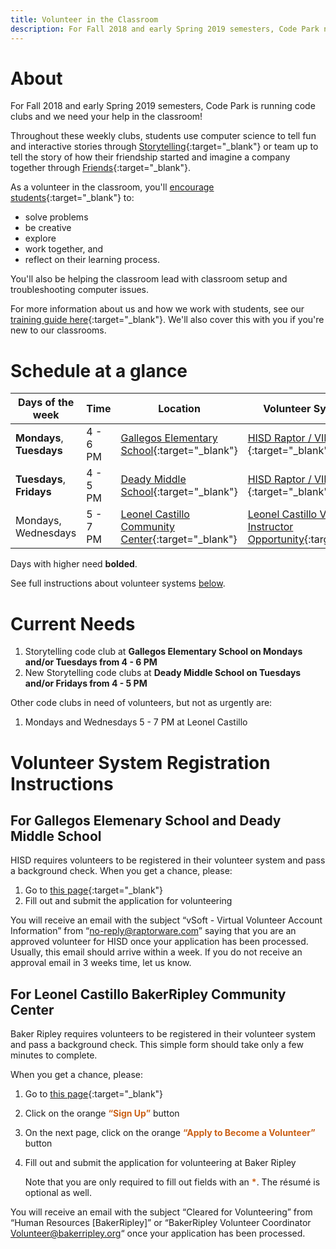 ```yaml
---
title: Volunteer in the Classroom
description: For Fall 2018 and early Spring 2019 semesters, Code Park needs volunteers to cheer on code club students as they create with technology!
---
```


# About

For Fall 2018 and early Spring 2019 semesters, Code Park is running code clubs and we need your help in the classroom!

Throughout these weekly clubs, students use computer science to tell fun and interactive stories through [Storytelling](https://csfirst.withgoogle.com/c/cs-first/en/storytelling/overview.html){:target="_blank"} or team up to tell the story of how their friendship started and imagine a company together through [Friends](https://csfirst.withgoogle.com/c/cs-first/en/friends/overview.html){:target="_blank"}.

As a volunteer in the classroom, you'll [encourage students](http://bit.ly/codeparkorientation){:target="_blank"} to:

* solve problems
* be creative
* explore
* work together, and
* reflect on their learning process.

You'll also be helping the classroom lead with classroom setup and troubleshooting computer issues.

For more information about us and how we work with students, see our [training guide here](http://bit.ly/codeparkorientation){:target="_blank"}.  We'll also cover this with you if you're new to our classrooms.

# Schedule at a glance

| Days of the week      | Time          | Location                          | Volunteer System Link |
|-----------------------|---------------|-----------------------------------|----------------------|
| **Mondays**, **Tuesdays**     | 4 - 6 PM      | [Gallegos Elementary School](https://www.google.com/maps/place/Gallegos+Elementary+School/@29.7339206,-95.2953698,17z/data=!3m1!4b1!4m5!3m4!1s0x8640bc34669568c3:0xc9f847daf25ecb34!8m2!3d29.733916!4d-95.2931811){:target="_blank"} | [HISD Raptor / VIPS ](https://apps.raptorware.com/vsoft/kiosk/volunteerregistration?clientId=f4767608-a773-44e7-8d47-645d85e67f27){:target="_blank"} |
| **Tuesdays**, **Fridays**     | 4 - 5 PM      | [Deady Middle School](https://www.google.com/maps/place/Deady+Middle+School/@29.733916,-95.2931811,15z/data=!4m5!3m4!1s0x8640bd978259bcc1:0x3219a86175ce2466!8m2!3d29.7046177!4d-95.2789266){:target="_blank"}        | [HISD Raptor / VIPS ](https://apps.raptorware.com/vsoft/kiosk/volunteerregistration?clientId=f4767608-a773-44e7-8d47-645d85e67f27){:target="_blank"} |
| Mondays, Wednesdays   | 5 - 7 PM      | [Leonel Castillo Community Center](https://www.google.com/maps/place/BakerRipley+Leonel+Castillo+Community+Center/@29.778265,-95.3692353,17z/data=!3m1!4b1!4m5!3m4!1s0x8640b8cc1b7a258f:0xcc8f224de42d532a!8m2!3d29.7782604!4d-95.3670466){:target="_blank"} | [Leonel Castillo Volunteer Instructor Opportunity](https://volunteer.bakerripley.org/recruiter/501/OppDetails/1268/Volunteer-Instructors/){:target="_blank"} |

Days with higher need **bolded**.

See full instructions about volunteer systems [below](#volunteer-system-registration-instructions).

# Current Needs

1. Storytelling code club at **Gallegos Elementary School on Mondays and/or Tuesdays from 4 - 6 PM**
2. New Storytelling code clubs at **Deady Middle School on Tuesdays and/or Fridays from 4 - 5 PM**

Other code clubs in need of volunteers, but not as urgently are:

1. Mondays and Wednesdays 5 - 7 PM at Leonel Castillo

# Volunteer System Registration Instructions

## For Gallegos Elemenary School and Deady Middle School

HISD requires volunteers to be registered in their volunteer system and pass a background check.  When you get a chance, please:

1. Go to [this page](https://apps.raptorware.com/vsoft/kiosk/volunteerregistration?clientId=f4767608-a773-44e7-8d47-645d85e67f27){:target="_blank"}
2. Fill out and submit the application for volunteering

You will receive an email with the subject “vSoft - Virtual Volunteer Account Information” from “no-reply@raptorware.com” saying that you are an approved volunteer for HISD once your application has been processed. Usually, this email should arrive within a week. If you do not receive an approval email in 3 weeks time, let us know.

## For Leonel Castillo BakerRipley Community Center

Baker Ripley requires volunteers to be registered in their volunteer system and pass a background check.  This simple form should take only a few minutes to complete.

When you get a chance, please:

1. Go to [this page](https://volunteer.bakerripley.org/recruiter/501/OppDetails/1268/Volunteer-Instructors/){:target="_blank"}
2. Click on the orange <strong style="color: rgb(202, 96, 21);">“Sign Up”</strong> button
3. On the next page, click on the orange <strong style="color: rgb(202, 96, 21);">“Apply to Become a Volunteer”</strong> button
4. Fill out and submit the application for volunteering at Baker Ripley

    Note that you are only required to fill out fields with an <strong style="color: rgb(202, 96, 21);">*</strong>.  The résumé is optional as well.

You will receive an email with the subject “Cleared for Volunteering” from “Human Resources [BakerRipley]” or “BakerRipley Volunteer Coordinator <Volunteer@bakerripley.org>“ once your application has been processed.
